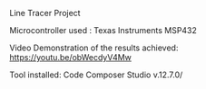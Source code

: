 Line Tracer Project

Microcontroller used : Texas Instruments MSP432

Video Demonstration of the results achieved: https://youtu.be/obWecdyV4Mw

Tool installed: Code Composer Studio v.12.7.0/

